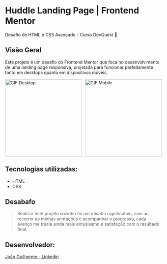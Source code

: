 # Huddle Landing Page | Frontend Mentor
Desafio de HTML e CSS Avançado - Curso DevQuest 🚀

## Visão Geral
Este projeto é um desafio do Frontend Mentor que foca no desenvolvimento de uma landing page responsiva, projetada para funcionar perfeitamente tanto em desktops quanto em dispositivos móveis.

<div style="display: flex; gap: 10px;">
  <img src="https://github.com/user-attachments/assets/4d22f518-c3f0-4739-be02-8277990324d7"  height="250" alt="GIF Desktop"/>
  <img src="https://github.com/user-attachments/assets/02c9ce31-40a6-4fe1-8f7f-38c13a793488" height="250" alt="GIF Mobile"/>
</div>

## Tecnologias utilizadas:
- HTML
- CSS

## Desabafo
> Realizar este projeto sozinho foi um desafio significativo, mas ao recorrer às minhas anotações e acompanhar o progresso, cada avanço me trazia ainda mais entusiasmo e satisfação com o resultado final.

## Desenvolvedor:

[João Guilherme - Linkedin](https://www.linkedin.com/in/pfjoaoguilherme/)
